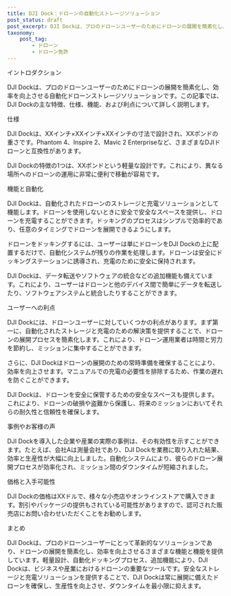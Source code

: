 ```yaml
---
title: DJI Dock：ドローンの自動化ストレージソリューション
post_status: draft
post_excerpt: DJI Dockは、プロのドローンユーザーのためにドローンの展開を簡素化し、効率を向上させる自動化ドローンストレージソリューションです。
taxonomy:
    post_tag:
        - ドローン
        - ドローン免許
---
```


イントロダクション

DJI Dockは、プロのドローンユーザーのためにドローンの展開を簡素化し、効率を向上させる自動化ドローンストレージソリューションです。この記事では、DJI Dockの主な特徴、仕様、機能、および利点について詳しく説明します。

仕様

DJI Dockは、XXインチ×XXインチ×XXインチの寸法で設計され、XXポンドの重さです。Phantom 4、Inspire 2、Mavic 2 Enterpriseなど、さまざまなDJIドローンと互換性があります。

DJI Dockの特徴の1つは、XXポンドという軽量な設計です。これにより、異なる場所へのドローンの運用に非常に便利で移動が容易です。

機能と自動化

DJI Dockは、自動化されたドローンのストレージと充電ソリューションとして機能します。ドローンを使用しないときに安全で安全なスペースを提供し、ドローンを充電することができます。ドッキングのプロセスはシンプルで効率的であり、任意のタイミングでドローンを展開できるようにします。

ドローンをドッキングするには、ユーザーは単にドローンをDJI Dockの上に配置するだけで、自動化システムが残りの作業を処理します。ドローンは安全にドッキングステーションに誘導され、充電のために安全に保持されます。

DJI Dockは、データ転送やソフトウェアの統合などの追加機能も備えています。これにより、ユーザーはドローンと他のデバイス間で簡単にデータを転送したり、ソフトウェアシステムと統合したりすることができます。

ユーザーへの利点

DJI Dockには、ドローンユーザーに対していくつかの利点があります。まず第一に、自動化されたストレージと充電のための解決策を提供することで、ドローンの展開プロセスを簡素化します。これにより、ドローン運用業者は時間と労力を節約し、ミッションに集中することができます。

さらに、DJI Dockはドローンの展開のための常時準備を確保することにより、効率を向上させます。マニュアルでの充電の必要性を排除するため、作業の遅れを防ぐことができます。

DJI Dockは、ドローンを安全に保管するための安全なスペースも提供します。これにより、ドローンの破損や盗難から保護し、将来のミッションにおいてそれらの耐久性と信頼性を確保します。

事例やお客様の声

DJI Dockを導入した企業や産業の実際の事例は、その有効性を示すことができます。たとえば、会社Aは測量会社であり、DJI Dockを業務に取り入れた結果、効率と生産性が大幅に向上しました。自動化システムにより、彼らのドローン展開プロセスが効率化され、ミッション間のダウンタイムが短縮されました。

価格と入手可能性

DJI Dockの価格はXXドルで、様々な小売店やオンラインストアで購入できます。割引やパッケージの提供もされている可能性がありますので、認可された販売店にお問い合わせいただくことをお勧めします。

まとめ

DJI Dockは、プロのドローンユーザーにとって革新的なソリューションであり、ドローンの展開を簡素化し、効率を向上させるさまざまな機能と機能を提供しています。軽量設計、自動化ドッキングプロセス、追加機能により、DJI Dockは、ビジネスや産業におけるドローンの重要なツールです。安全なストレージと充電ソリューションを提供することで、DJI Dockは常に展開に備えたドローンを確保し、生産性を向上させ、ダウンタイムを最小限に抑えます。